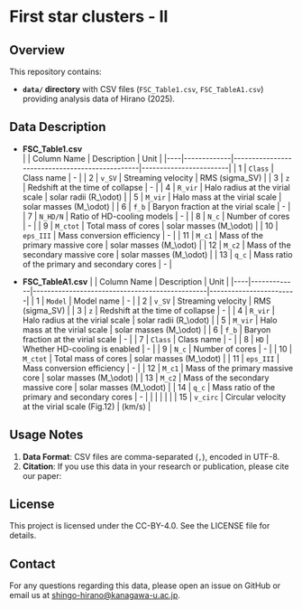# First star clusters - II

<!--
A short description of your project, what kind of data it contains, and how it relates to your research or application.
--> 

## Overview

This repository contains:
- **`data/` directory** with CSV files (`FSC_Table1.csv`, `FSC_TableA1.csv`) providing analysis data of Hirano (2025).

## Data Description

- **FSC_Table1.csv**  
  |    | Column Name | Description                                    | Unit                   |
  |----|-------------|------------------------------------------------|------------------------|
  |  1 | `Class`     | Class name                                     | -                      |
  |  2 | `v_SV`      | Streaming velocity                             | RMS (sigma_SV)         |
  |  3 | `z`         | Redshift at the time of collapse               | -                      |
  |  4 | `R_vir`     | Halo radius at the virial scale                | solar radii (R_\odot)  |
  |  5 | `M_vir`     | Halo mass at the virial scale                  | solar masses (M_\odot) |
  |  6 | `f_b`       | Baryon fraction at the virial scale            | -                      |
  |  7 | `N_HD/N`    | Ratio of HD-cooling models                     | -                      |
  |  8 | `N_c`       | Number of cores                                | -                      |
  |  9 | `M_ctot`    | Total mass of cores                            | solar masses (M_\odot) |
  | 10 | `eps_III`   | Mass conversion efficiency                     | -                      |
  | 11 | `M_c1`      | Mass of the primary massive core               | solar masses (M_\odot) |
  | 12 | `M_c2`      | Mass of the secondary massive core             | solar masses (M_\odot) |
  | 13 | `q_c`       | Mass ratio of the primary and secondary cores  | -                      |


- **FSC_TableA1.csv**
  |    | Column Name | Description                                    | Unit                   |
  |----|-------------|------------------------------------------------|------------------------|
  |  1 | `Model`     | Model name                                     | -                      |
  |  2 | `v_SV`      | Streaming velocity                             | RMS (sigma_SV)         |
  |  3 | `z`         | Redshift at the time of collapse               | -                      |
  |  4 | `R_vir`     | Halo radius at the virial scale                | solar radii (R_\odot)  |
  |  5 | `M_vir`     | Halo mass at the virial scale                  | solar masses (M_\odot) |
  |  6 | `f_b`       | Baryon fraction at the virial scale            | -                      |
  |  7 | `Class`     | Class name                                     | -                      |
  |  8 | `HD`        | Whether HD-cooling is enabled                  | -                      |
  |  9 | `N_c`       | Number of cores                                | -                      |
  | 10 | `M_ctot`    | Total mass of cores                            | solar masses (M_\odot) |
  | 11 | `eps_III`   | Mass conversion efficiency                     | -                      |
  | 12 | `M_c1`      | Mass of the primary massive core               | solar masses (M_\odot) |
  | 13 | `M_c2`      | Mass of the secondary massive core             | solar masses (M_\odot) |
  | 14 | `q_c`       | Mass ratio of the primary and secondary cores  | -                      |
  |    |             |                                                |                        |
  | 15 | `v_circ`    | Circular velocity at the virial scale (Fig.12) | (km/s)                 |

## Usage Notes

1. **Data Format**: CSV files are comma-separated (`,`), encoded in UTF-8.
3. **Citation**: If you use this data in your research or publication, please cite our paper:
<!--
   > Hirano (2025). Title of the paper. *Journal Name*, Volume(Issue), Pages.  
   > [DOI or arXiv link]
--> 

## License

This project is licensed under the CC-BY-4.0. See the LICENSE file for details.

## Contact

For any questions regarding this data, please open an issue on GitHub or email us at shingo-hirano@kanagawa-u.ac.jp.
